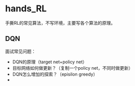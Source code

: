 # hands_RL
手撕RL的常见算法，不写环境，主要写各个算法的原理。

## DQN
面试常见问题：
- DQN的原理（target net+policy net）
- 目标网络如何做更新？（复制一个policy net，不同时做更新）
- DQN怎么增加的探索？（episilon greedy）
- 